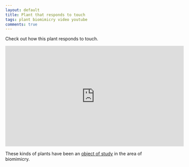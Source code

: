 ```yaml
---
layout: default
title: Plant that responds to touch
tags: plant biomimicry video youtube
comments: true
---
```


Check out how this plant responds to touch.

<iframe width="560" height="315" src="https://www.youtube.com/embed/3TWfdVvRi_Y?rel=0" frameborder="0" allow="autoplay; encrypted-media" allowfullscreen></iframe>

These kinds of plants have been an [object of study](http://www.asknature.org/strategy/d97770ecad83783c4648ca86bd4ac69c) in the area of biomimicry.
